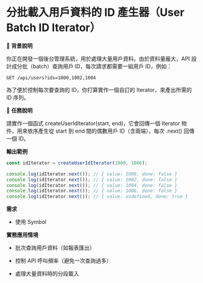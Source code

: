 # 分批載入用戶資料的 ID 產生器（User Batch ID Iterator）


📌 **背景說明**

你正在開發一個後台管理系統，用於處理大量用戶資料。由於資料量龐大，API 設計成分批（batch）查詢用戶 ID，每次請求都需要一組用戶 ID，例如：

```text
GET /api/users?ids=1000,1002,1004
```

為了便於控制每次要查詢的 ID，你打算實作一個自訂的 Iterator，來產出所需的 ID 序列。



🎯 **任務說明**

請實作一個函式 createUserIdIterator(start, end)，它會回傳一個 Iterator 物件，用來依序產生從 start 到 end 間的偶數用戶 ID（含兩端），每次 .next() 回傳一個 ID。



**輸出範例**


```javascript
const idIterator = createUserIdIterator(1000, 1006);

console.log(idIterator.next()); // { value: 1000, done: false }
console.log(idIterator.next()); // { value: 1002, done: false }
console.log(idIterator.next()); // { value: 1004, done: false }
console.log(idIterator.next()); // { value: 1006, done: false }
console.log(idIterator.next()); // { value: undefined, done: true }

```

**需求**
- 使用 Symbol

**實務應用情境**

- 批次查詢用戶資料（如報表匯出）

- 控制 API 呼叫頻率（避免一次查詢過多）

- 處理大量資料時的分段載入


